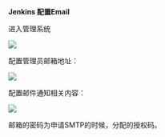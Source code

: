 **Jenkins 配置Email**


进入管理系统

![](../Images/5.png)


配置管理员邮箱地址：

![](../Images/6.png)


配置邮件通知相关内容：

![](../Images/7.png)


邮箱的密码为申请SMTP的时候，分配的授权码。

